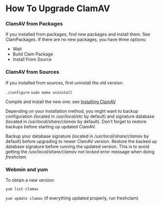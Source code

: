# How To Upgrade ClamAV 

### ClamAV from Packages 

If you installed from packages, find new packages and install them. See ClamPackages.
If there are no new packages, you have three options:

* Wait
* Build Clam Package
* Install From Source

### ClamAV from Sources

If you installed from sources, first uninstall the old version:

`./configure`
`sudo make uninstall`

Compile and install the new one: see [Installing ClamAV]

Depending on your installation method, you might want to backup configuration (located in _/usr/local/etc_ by default) and signature database (located in _/usr/local/share/clamav_ by default). Don't forget to restore backups before starting up updated ClamAV.  

Backup your database signature (located in _/usr/local/share/clamav_ by default) before upgrading to newer ClamAV version. Restore the backed up database signature before running the updated version. This is to avoid getting the _/usr/local/share/clamav not locked_ error message when doing _freshclam_.

### Webmin and yum

To obtain a new version:

`yum list clamav`

`yum update clamav` (if everything updated properly, run freshclam)

[Installing ClamAV]: https://github.com/vrtadmin/clamav-faq/blob/master/faq/Installing.md

[Upgrade Instructions]: https://github.com/vrtadmin/clamav-faq/blob/master/faq/Upgrading.md
